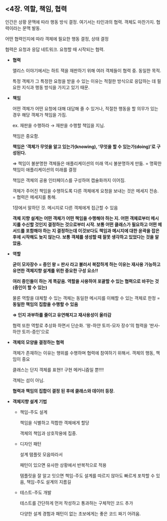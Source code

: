 <4장. 역할, 책임, 협력
---
인간은 상황 문맥에 따라 행동 방식 결정. 여기서는 타인과의 협력. 객체도 마찬가지. 협력이라는 문맥 발동.

어떤 협력인지에 따라 객체에 필요한 행동 결정, 상태 결정

협력은 요청과 응답 네트워크. 요청할 때 시작되는 협력. 

- **협력**
    
    앨리스 이야기에서는 하트 잭을 재판하기 위해 여러 객체들이 협력 중. 동일한 목적.
    
    특정 객체가 그 특정한 요청을 받을 수 있는 이유는 적절한 방식으로 응답하는 데 필요한 지식과 행동 방식을 가지고 있기 때문.
    
- **책임**
    
    어떤 객체가 어떤 요청에 대해 대답해 줄 수 있거나, 적절한 행동을 할 의무가 있는 경우 해당 객체가 책임을 가짐.
    
    ex. 재판을 수행하라 → 재판을 수행할 책임을 지님.
    
    책임은 중요함.
    
    **책임은 ‘객체가 무엇을 알고 있는가(knowing), ‘무엇을 할 수 있는가(doing)’로 구성된다.**
    
    ⇒ 책임이 불분명한 객체들은 애플리케이션의 미래 역시 불분명하게 만듦. = 명확한 책임이 애플리케이션의 미래를 결정
    
    책임은 객체의 공용 인터페이스를 구성하여 캡슐화까지 이어짐.
    
    객체가 주어진 책임을 수행하도록 다른 객체에게 요청을 보내는 것은 메세지 전송. = 협력은 메세지를 통해.
    
    1장에서 말하던 것. 메시지로 다른 객체에게 접근할 수 있음
    
    **객체 지향 설계는 어떤 객체가 어떤 책임을 수행해야 하는 지. 어떤 객체로부터 메시지를 수신할 것인지 결정하는 것으로부터 시작. 보통 어떤 클래스가 필요하고 어떤 메서드를 포함해야 하는 지 결정하는데 이것보다도 책임과 메시지에 대한 윤곽을 잡은 후에 시작해도 늦지 않는다. 보통 객체를 생성할 때 잘못 생각하고 있었다는 것을 알았음.**
    
- **역할**
    
    **굳이 모자장수 = 증인 왕 = 판사 라고 불러서 복잡하게 하는 이유는 재사용 가능하고 유연한 객체지향 설계를 위한 중요한 구성 요소!!**
    
    **여러 증인들이 하는 게 똑같음. 역할을 사용하여 포괄할 수 있는 협력으로 바꾸는 것(증인이 할 수 있는)**
    
    물론 역할을 대체할 수 있는 객체는 동일한 메시지를 이해할 수 있는 객체로 한정 = **동일한 책임의 집합을 수행할 수 있음**
    
    **⇒ 인지 과부하를 줄이고 유연해지고 재사용성이 올라감**
    
    협력 또한 역할로 추상화 하면서 단순화. ‘왕-하얀 토끼-모자 장수’의 협력을 ‘판사-하얀 토끼-증인’으로
    
- **객체의 모양을 결정하는 협력**
    
    객체가 존재하는 이유는 행위를 수행하며 협력에 참여하기 위해서. 객체의 행동, 책임이 중요
    
    클래스는 단지 객체를 표현!! 구현 메커니즘일 뿐!!!!
    
    객체는 섬이 아님.
    
    **협력과 책임의 집합이 결정 된 후에 클래스와 데이터 등장.**
    
- **객체지향 설계 기법**
    - 책임-주도 설계
        
        책임을 식별하고 적합한 객체에게 할당
        
        객체의 책임과 상호작용에 집중.
        
    - 디자인 패턴
        
        설계 탬플릿 모음따라서
        
        패턴이 있으면 유사한 상황에서 반복적으로 적용
        
        템플릿을 잘 알고 잇으면 책임-주도 설계를 따르지 않아도 빠르게 포착할 수 있음, 책임-주도 설계의 지름길
        
    - 테스트-주도 개발
        
        테스트를 간단하게 먼저 작성하고 통과하는 구체적인 코드 추가
        
        다양한 설계 경험과 패턴이 없는 초보에게는 좋은 코드 짜기 어려움.
